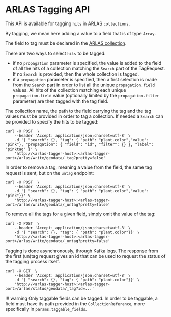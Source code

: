 # ARLAS Tagging API

This API is available for tagging `hits` in ARLAS `collections`.

By tagging, we mean here adding a value to a field that is of type `Array`.

The field to tag must be declared in the [ARLAS collection](arlas-collection-model#model).

There are two ways to select `hits` to be tagged:

- if no `propagation` parameter is specified, the value is added to the field of all the hits of a collection matching 
the `Search` part of the TagRequest. If no `Search` is provided, then the whole collection is tagged.
- if a `propagation` parameter is specified, then a first selection is made from the `Search` part in order to list all 
the unique `propagation.field` values. All hits of the collection matching each unique `propagation.field` value 
(optionally limited by the `propagation.filter` parameter) are then tagged with the tag field. 

The collection name, the path to the field carrying the tag and the tag values must be provided in order to tag a collection. 
If needed a `Search` can be provided to specify the hits to be tagged:

```shell
curl -X POST  \
    --header 'Accept: application/json;charset=utf-8' \
    -d '{ "search": {}, "tag": { "path": "plant.color","value": "pink"}, "propagation": { "field": "id", "filter": {} }, "label": "pinktag" }' \
    'http://<arlas-tagger-host>:<arlas-tagger-port>/arlas/write/geodata/_tag?pretty=false'
```


In order to remove a tag, meaning a value from the field, the same tag request is sent, but on the `untag` endpoint:
```shell
curl -X POST  \
    --header 'Accept: application/json;charset=utf-8' \
    -d '{ "search": {}, "tag": { "path": "plant.color","value": "pink"}}' \
    'http://<arlas-tagger-host>:<arlas-tagger-port>/arlas/write/geodata/_untag?pretty=false'
```


To remove all the tags for a given field, simply omit the value of the tag:
```shell
curl -X POST  \
    --header 'Accept: application/json;charset=utf-8' \
    -d '{ "search": {}, "tag": { "path": "plant.color"}}' \
    'http://<arlas-tagger-host>:<arlas-tagger-port>/arlas/write/geodata/_untag?pretty=false'
```


Tagging is done asynchronously, through Kafka logs. The response from the first (un)tag request gives an id 
that can be used to request the status of the tagging process itself. 
```shell
curl -X GET  \
    --header 'Accept: application/json;charset=utf-8' \
    -d '{ "search": {}, "tag": { "path": "plant.color"}}' \
    'http://<arlas-tagger-host>:<arlas-tagger-port>/arlas/status/geodata/_tag?id=...'
```


!!! warning
    Only taggable fields can be tagged. In order to be taggable, a field must have its path provided in the `CollectionReference`, more specifically in `params.taggable_fields`.
